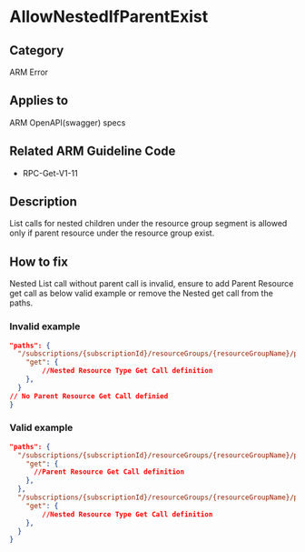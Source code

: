 # AllowNestedIfParentExist

## Category

ARM Error

## Applies to

ARM OpenAPI(swagger) specs

## Related ARM Guideline Code

- RPC-Get-V1-11

## Description

List calls for nested children under the resource group segment is allowed only if parent resource under the resource group exist.

## How to fix

Nested List call without parent call is invalid, ensure to add Parent Resource get call as below valid example or remove the Nested get call from the paths.

### Invalid example

```json
"paths": {
  "/subscriptions/{subscriptionId}/resourceGroups/{resourceGroupName}/providers/Microsoft.ProviderNamespace/ParentResourceType/{parentInstance}/NestedResourceType": {
    "get": {
        //Nested Resource Type Get Call definition
    },
  }
// No Parent Resource Get Call definied
}
```

### Valid example

```json
"paths": {
  "/subscriptions/{subscriptionId}/resourceGroups/{resourceGroupName}/providers/Microsoft.ProviderNamespace/ParentResourceType/{parentInstance}": {
    "get": {
      //Parent Resource Get Call definition
    },
  },
  "/subscriptions/{subscriptionId}/resourceGroups/{resourceGroupName}/providers/Microsoft.ProviderNamespace/ParentResourceType/{parentInstance}/NestedResourceType": {
    "get": {
        //Nested Resource Type Get Call definition
    },
  }
}
```
